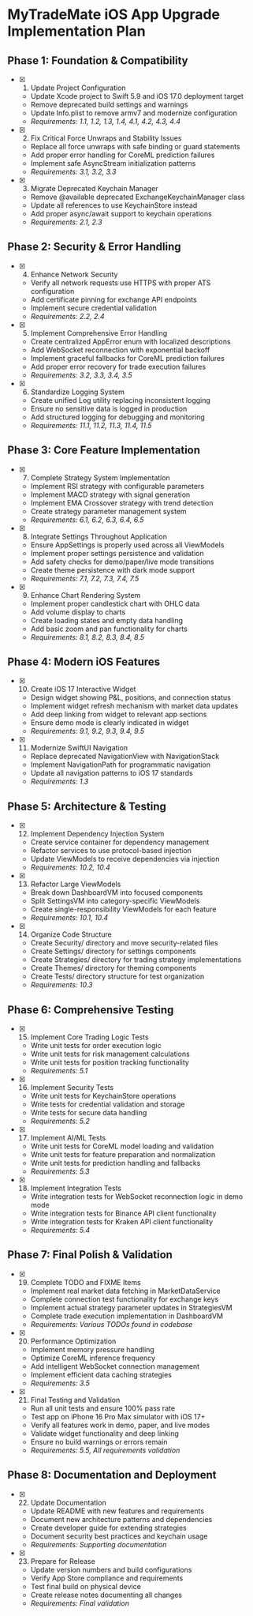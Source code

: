 # MyTradeMate iOS App Upgrade Implementation Plan

## Phase 1: Foundation & Compatibility

- [x] 1. Update Project Configuration
  - Update Xcode project to Swift 5.9 and iOS 17.0 deployment target
  - Remove deprecated build settings and warnings
  - Update Info.plist to remove armv7 and modernize configuration
  - _Requirements: 1.1, 1.2, 1.3, 1.4, 4.1, 4.2, 4.3, 4.4_

- [x] 2. Fix Critical Force Unwraps and Stability Issues
  - Replace all force unwraps with safe binding or guard statements
  - Add proper error handling for CoreML prediction failures
  - Implement safe AsyncStream initialization patterns
  - _Requirements: 3.1, 3.2, 3.3_

- [x] 3. Migrate Deprecated Keychain Manager
  - Remove @available deprecated ExchangeKeychainManager class
  - Update all references to use KeychainStore instead
  - Add proper async/await support to keychain operations
  - _Requirements: 2.1, 2.3_

## Phase 2: Security & Error Handling

- [x] 4. Enhance Network Security
  - Verify all network requests use HTTPS with proper ATS configuration
  - Add certificate pinning for exchange API endpoints
  - Implement secure credential validation
  - _Requirements: 2.2, 2.4_

- [x] 5. Implement Comprehensive Error Handling
  - Create centralized AppError enum with localized descriptions
  - Add WebSocket reconnection with exponential backoff
  - Implement graceful fallbacks for CoreML prediction failures
  - Add proper error recovery for trade execution failures
  - _Requirements: 3.2, 3.3, 3.4, 3.5_

- [x] 6. Standardize Logging System
  - Create unified Log utility replacing inconsistent logging
  - Ensure no sensitive data is logged in production
  - Add structured logging for debugging and monitoring
  - _Requirements: 11.1, 11.2, 11.3, 11.4, 11.5_

## Phase 3: Core Feature Implementation

- [x] 7. Complete Strategy System Implementation
  - Implement RSI strategy with configurable parameters
  - Implement MACD strategy with signal generation
  - Implement EMA Crossover strategy with trend detection
  - Create strategy parameter management system
  - _Requirements: 6.1, 6.2, 6.3, 6.4, 6.5_

- [x] 8. Integrate Settings Throughout Application
  - Ensure AppSettings is properly used across all ViewModels
  - Implement proper settings persistence and validation
  - Add safety checks for demo/paper/live mode transitions
  - Create theme persistence with dark mode support
  - _Requirements: 7.1, 7.2, 7.3, 7.4, 7.5_

- [x] 9. Enhance Chart Rendering System
  - Implement proper candlestick chart with OHLC data
  - Add volume display to charts
  - Create loading states and empty data handling
  - Add basic zoom and pan functionality for charts
  - _Requirements: 8.1, 8.2, 8.3, 8.4, 8.5_

## Phase 4: Modern iOS Features

- [x] 10. Create iOS 17 Interactive Widget
  - Design widget showing P&L, positions, and connection status
  - Implement widget refresh mechanism with market data updates
  - Add deep linking from widget to relevant app sections
  - Ensure demo mode is clearly indicated in widget
  - _Requirements: 9.1, 9.2, 9.3, 9.4, 9.5_

- [x] 11. Modernize SwiftUI Navigation
  - Replace deprecated NavigationView with NavigationStack
  - Implement NavigationPath for programmatic navigation
  - Update all navigation patterns to iOS 17 standards
  - _Requirements: 1.3_

## Phase 5: Architecture & Testing

- [x] 12. Implement Dependency Injection System
  - Create service container for dependency management
  - Refactor services to use protocol-based injection
  - Update ViewModels to receive dependencies via injection
  - _Requirements: 10.2, 10.4_

- [x] 13. Refactor Large ViewModels
  - Break down DashboardVM into focused components
  - Split SettingsVM into category-specific ViewModels
  - Create single-responsibility ViewModels for each feature
  - _Requirements: 10.1, 10.4_

- [x] 14. Organize Code Structure
  - Create Security/ directory and move security-related files
  - Create Settings/ directory for settings components
  - Create Strategies/ directory for trading strategy implementations
  - Create Themes/ directory for theming components
  - Create Tests/ directory structure for test organization
  - _Requirements: 10.3_

## Phase 6: Comprehensive Testing

- [x] 15. Implement Core Trading Logic Tests
  - Write unit tests for order execution logic
  - Write unit tests for risk management calculations
  - Write unit tests for position tracking functionality
  - _Requirements: 5.1_

- [x] 16. Implement Security Tests
  - Write unit tests for KeychainStore operations
  - Write tests for credential validation and storage
  - Write tests for secure data handling
  - _Requirements: 5.2_

- [x] 17. Implement AI/ML Tests
  - Write unit tests for CoreML model loading and validation
  - Write unit tests for feature preparation and normalization
  - Write unit tests for prediction handling and fallbacks
  - _Requirements: 5.3_

- [x] 18. Implement Integration Tests
  - Write integration tests for WebSocket reconnection logic in demo mode
  - Write integration tests for Binance API client functionality
  - Write integration tests for Kraken API client functionality
  - _Requirements: 5.4_

## Phase 7: Final Polish & Validation

- [x] 19. Complete TODO and FIXME Items
  - Implement real market data fetching in MarketDataService
  - Complete connection test functionality for exchange keys
  - Implement actual strategy parameter updates in StrategiesVM
  - Complete trade execution implementation in DashboardVM
  - _Requirements: Various TODOs found in codebase_

- [x] 20. Performance Optimization
  - Implement memory pressure handling
  - Optimize CoreML inference frequency
  - Add intelligent WebSocket connection management
  - Implement efficient data caching strategies
  - _Requirements: 3.5_

- [x] 21. Final Testing and Validation
  - Run all unit tests and ensure 100% pass rate
  - Test app on iPhone 16 Pro Max simulator with iOS 17+
  - Verify all features work in demo, paper, and live modes
  - Validate widget functionality and deep linking
  - Ensure no build warnings or errors remain
  - _Requirements: 5.5, All requirements validation_

## Phase 8: Documentation and Deployment

- [x] 22. Update Documentation
  - Update README with new features and requirements
  - Document new architecture patterns and dependencies
  - Create developer guide for extending strategies
  - Document security best practices and keychain usage
  - _Requirements: Supporting documentation_

- [x] 23. Prepare for Release
  - Update version numbers and build configurations
  - Verify App Store compliance and requirements
  - Test final build on physical device
  - Create release notes documenting all changes
  - _Requirements: Final validation_